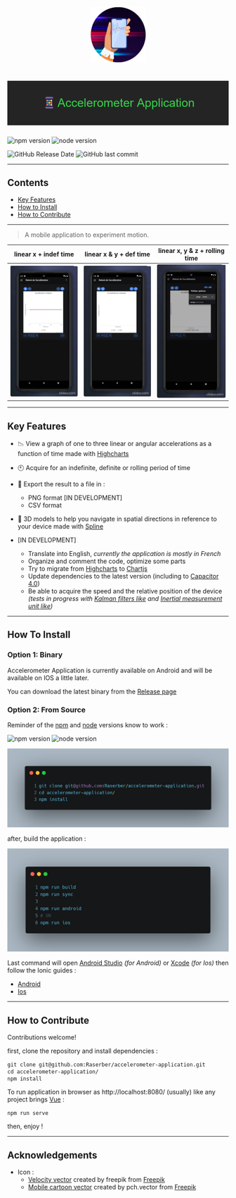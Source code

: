 <div align="center">
  <img style="width: 125px" src="images/icon.png" alt="project icon">
</div>

<h1 align="center">
  <img src="images/title.png" alt="banner"/>
</h1>

![npm version](https://img.shields.io/badge/npm-v6.14.14-blue)
![node version](https://img.shields.io/badge/node-v14.17.5-blue)

![GitHub Release Date](https://img.shields.io/github/release-date/Raserber/accelerometer-application)
![GitHub last commit](https://img.shields.io/github/last-commit/Raserber/accelerometer-application)

---

## Contents

- [Key Features](#key-features)
- [How to Install](#How-to-Install)
- [How to Contribute](#how-to-contribute)

---

> A mobile application to experiment motion.

| linear x + indef time | linear x & y + def time | linear x, y & z + rolling time
| ----------------------------- | ------------------------------ | -------------------------------
| ![demo 1](images/demos/x.gif) | ![demo 2](images/demos/xy.gif) | ![demo 3](images/demos/xyz.gif)

---

## Key Features

- 📉 View a graph of one to three linear or angular accelerations as a function of time made
  with [Highcharts](https://www.highcharts.com/)
- 🕙 Acquire for an indefinite, definite or rolling period of time
- 💾 Export the result to a file in :
    - PNG format [IN DEVELOPMENT]
    - CSV format
- 🎲 3D models to help you navigate in spatial directions in reference to your device made
  with [Spline](https://spline.design/)


- [IN DEVELOPMENT]
    - Translate into English, *currently the application is mostly in French*
    - Organize and comment the code, optimize some parts
    - Try to migrate from [Highcharts](https://www.highcharts.com/) to [Chartjs](https://www.chartjs.org/)
    - Update dependencies to the latest version (including to [Capacitor 4.0](https://ionicframework.com/blog/announcing-capacitor-4-0/))
    - Be able to acquire the speed and the relative position of the device *(tests in progress
      with [Kalman filters like](https://en.wikipedia.org/wiki/Kalman_filter)
      and [Inertial measurement unit like](https://en.wikipedia.org/wiki/Inertial_measurement_unit))*

---

## How To Install

### Option 1: Binary

Accelerometer Application is currently available on Android and will be available on IOS a little later.

You can download the latest binary from the [Release page](https://github.com/Raserber/accelerometer-application/releases)

### Option 2: From Source

Reminder of the [npm](https://www.npmjs.com/) and [node](https://nodejs.org/en/) versions know to work :

![npm version](https://img.shields.io/badge/npm-v6.14.14-blue)
![node version](https://img.shields.io/badge/node-v14.17.5-blue)

![installation code](images/carbonInstallation.png)

after, build the application :

![build code](images/carbonBuild.png)

Last command will open [Android Studio](https://developer.android.com/studio) *(for Android)*
or [Xcode](https://developer.apple.com/xcode/) *(for Ios)* then follow the Ionic guides :

- [Android](https://ionicframework.com/docs/developing/android)
- [Ios](https://ionicframework.com/docs/developing/ios)

---

## How to Contribute

Contributions welcome!

first, clone the repository and install dependencies :

```shell
git clone git@github.com:Raserber/accelerometer-application.git
cd accelerometer-application/
npm install
```

To run application in browser as http://localhost:8080/ (usually) like any project brings [Vue](https://vuejs.org/) :

```shell
npm run serve
``` 

then, enjoy !

---

## Acknowledgements

- Icon :
    - [Velocity vector](https://www.freepik.com/vectors/velocity) created by freepik from [Freepik](https://www.freepik.com/)
    - [Mobile cartoon vector](https://www.freepik.com/vectors/mobile-cartoon) created by pch.vector
      from [Freepik](https://www.freepik.com/)
